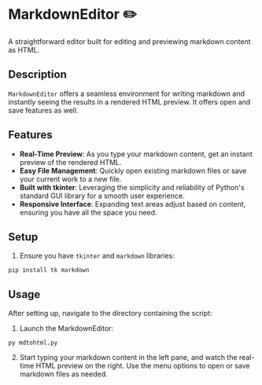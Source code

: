 # MarkdownEditor ✏️

A straightforward editor built for editing and previewing markdown content as HTML.

## Description

`MarkdownEditor` offers a seamless environment for writing markdown and instantly seeing the results in a rendered HTML preview. It offers open and save features as well.

## Features

- **Real-Time Preview**: As you type your markdown content, get an instant preview of the rendered HTML.
- **Easy File Management**: Quickly open existing markdown files or save your current work to a new file.
- **Built with tkinter**: Leveraging the simplicity and reliability of Python's standard GUI library for a smooth user experience.
- **Responsive Interface**: Expanding text areas adjust based on content, ensuring you have all the space you need.

## Setup

1. Ensure you have `tkinter` and `markdown` libraries:

```
pip install tk markdown
```

## Usage

After setting up, navigate to the directory containing the script:

1. Launch the MarkdownEditor:

```
py mdtohtml.py
```

2. Start typing your markdown content in the left pane, and watch the real-time HTML preview on the right. Use the menu options to open or save markdown files as needed.
